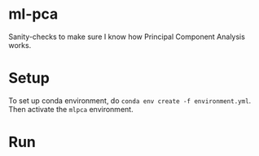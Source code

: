 # ml-pca
Sanity-checks to make sure I know how Principal Component Analysis works.

# Setup
To set up conda environment, do `conda env create -f environment.yml`. Then activate the `mlpca` environment.

# Run
